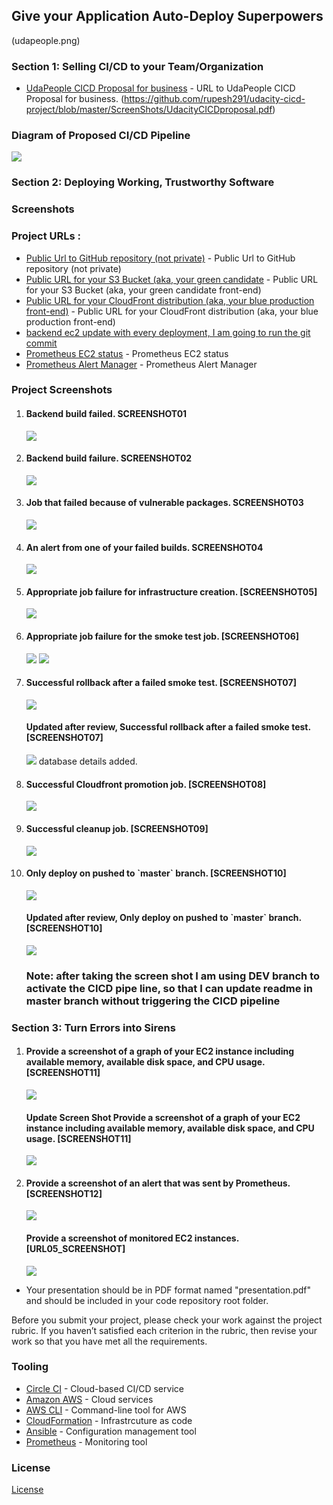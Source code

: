 ## Give your Application Auto-Deploy Superpowers
(udapeople.png)


### Section 1: Selling CI/CD to your Team/Organization

- [UdaPeople CICD Proposal for business](https://github.com/rupesh291/udacity-cicd-project/blob/master/ScreenShots/UdacityCICDproposal.pdf) - URL to UdaPeople CICD Proposal for business.
(https://github.com/rupesh291/udacity-cicd-project/blob/master/ScreenShots/UdacityCICDproposal.pdf)

<h3>Diagram of Proposed CI/CD Pipeline </h3>
<img src="./ScreenShots/pipeline.png">

### Section 2: Deploying Working, Trustworthy Software
<h3 href="#Screenshots">Screenshots</h3>


### Project URLs :
- [Public Url to GitHub repository (not private)](https://github.com/rupesh291/udacity-cicd-project/) - Public Url to GitHub repository (not private)
- [ Public URL for your S3 Bucket (aka, your green candidate](http://udapeople-6a42cce.s3-website.us-east-1.amazonaws.com/#/employees) - Public URL for your S3 Bucket (aka, your green candidate front-end) 
- [Public URL for your CloudFront distribution (aka, your blue production front-end)](http://d2gaubmerxan3c.cloudfront.net/#/employees) - Public URL for your CloudFront distribution (aka, your blue production front-end)
- [backend ec2 update with every deployment, I am going to run the git commit](http://54.175.47.107:3030/api/status) 
- [Prometheus EC2 status](http://ec2-54-167-29-21.compute-1.amazonaws.com:9090/targets) - Prometheus EC2 status
- [Prometheus Alert Manager](http://ec2-54-167-29-21.compute-1.amazonaws.com:9093/#/alerts) - Prometheus Alert Manager
  
<h3 href="#Screenshots">Project Screenshots</h3>
<ol>
<li>
  <h4>Backend build failed. SCREENSHOT01 </h4>
  <img src="./ScreenShots/Screenshot01_Bankend_build_failed.png">
</li>
 <li>
  <h4>Backend build failure. SCREENSHOT02 </h4>
  <img src="./ScreenShots/Screenshot02_Test_backend_failure.png">
</li>
 <li>
  <h4>Job that failed because of vulnerable packages. SCREENSHOT03 </h4>
  <img src="./ScreenShots/Screenshot03_Scan_backend_failure.png">
</li>
 <li>
  <h4>An alert from one of your failed builds. SCREENSHOT04 </h4>
  <img src="./ScreenShots/Screenshot04EmailAlert.png">
</li>
 <li>
  <h4>Appropriate job failure for infrastructure creation. [SCREENSHOT05] </h4>
  <img src="./ScreenShots/Screenshot05Ec2AMIfailure.png">
</li>
 <li>
  <h4>Appropriate job failure for the smoke test job. [SCREENSHOT06] </h4>
  <img src="./ScreenShots/Screenshot06Destoryinfraatfailure.png">
  <img src="./ScreenShots/Screenshot07Smoktestfailure.png">
</li>
 <li>
  <h4>Successful rollback after a failed smoke test. [SCREENSHOT07] </h4>
  <img src="./ScreenShots/Screenshot08Rollbackonfailure.png">
  <h4>Updated after review, Successful rollback after a failed smoke test. [SCREENSHOT07] </h4>
  <img src="./ScreenShots/Screenshot08Rollbackonfailure_afterfix.png">
  database details added.
</li>
 <li>
  <h4>Successful Cloudfront promotion job. [SCREENSHOT08] </h4>
  <img src="./ScreenShots/Screenshot09CloudFrontdistribution.png">
</li>
 <li>
  <h4>Successful cleanup job. [SCREENSHOT09] </h4>
  <img src="./ScreenShots/Screenshot10Cleanup.png">
</li>
 <li>
  <h4>Only deploy on pushed to `master` branch. [SCREENSHOT10] </h4>
  <img src="./ScreenShots/Screenshot11Masterbranch.png">
  <h4>Updated after review, Only deploy on pushed to `master` branch. [SCREENSHOT10] </h4>
  <img src="./ScreenShots/Screenshot11Devbranch.png">
  <h3>Note: after taking the screen shot I am using DEV branch to activate the CICD pipe line, so that I can update readme in master branch without triggering the CICD pipeline </h3>
</li>
</ol> 

### Section 3: Turn Errors into Sirens
 <ol> 
 <li>
  <h4>Provide a screenshot of a graph of your EC2 instance including available memory, available disk space, and CPU usage. [SCREENSHOT11] </h4>
  <img src="./ScreenShots/Screenshot121MemFree.png">
  <h4>Update Screen Shot Provide a screenshot of a graph of your EC2 instance including available memory, available disk space, and CPU usage. [SCREENSHOT11] </h4>
  <img src="./ScreenShots/Screenshot12MemFree.png"> 
</li>
 <li>
  <h4>Provide a screenshot of an alert that was sent by Prometheus. [SCREENSHOT12] </h4>
  <img src="./ScreenShots/Screenshot13Alerts.png">
    <h4>Provide a screenshot of monitored EC2 instances.  [URL05_SCREENSHOT] </h4>
  <img src="./ScreenShots/Screenshot122TargetServers.png">
</li>
</ol>  

- Your presentation should be in PDF format named "presentation.pdf" and should be included in your code repository root folder. 

Before you submit your project, please check your work against the project rubric. If you haven’t satisfied each criterion in the rubric, then revise your work so that you have met all the requirements. 

### Tooling
- [Circle CI](www.circleci.com) - Cloud-based CI/CD service
- [Amazon AWS](https://aws.amazon.com/) - Cloud services
- [AWS CLI](https://aws.amazon.com/cli/) - Command-line tool for AWS
- [CloudFormation](https://aws.amazon.com/cloudformation/) - Infrastrcuture as code
- [Ansible](https://www.ansible.com/) - Configuration management tool
- [Prometheus](https://prometheus.io/) - Monitoring tool

### License

[License](LICENSE.md)
